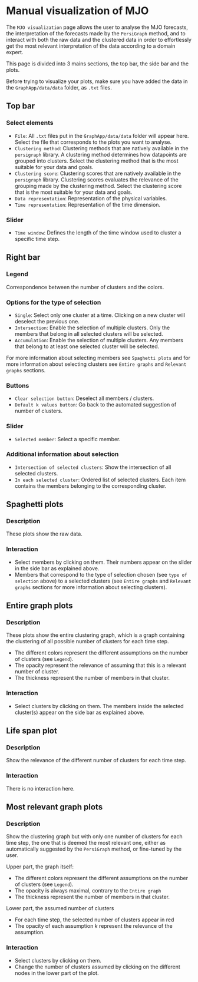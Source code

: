 
Manual visualization of MJO
===============================================================================

The `MJO visualization` page allows the user to analyse the MJO forecasts, the interpretation of the forecasts made by the `PersiGraph` method, and to interact with both the raw data and the clustered data in order to effortlessly get the most relevant interpretation of the data according to a domain expert.

This page is divided into 3 mains sections, the top bar, the side bar and the plots.

Before trying to visualize your plots, make sure you have added the data in the `GraphApp/data/data` folder, as `.txt` files.

Top bar
-------------------------------------------------------------------------------

### Select elements

- `File`: All `.txt` files put in the `GraphApp/data/data` folder will appear here. Select the file that corresponds to the plots you want to analyse.
- `Clustering method`: Clustering methods that are natively available in the `persigraph` library. A clustering method determines how datapoints are grouped into clusters. Select the clustering method that is the most suitable for your data and goals.
- `Clustering score`: Clustering scores that are natively available in the `persigraph` library. Clustering scores evaluates the relevance of the grouping made by the clustering method. Select the clustering score that is the most suitable for your data and goals.
- `Data representation`: Representation of the physical variables.
- `Time representation`: Representation of the time dimension.

### Slider

- `Time window`: Defines the length of the time window used to cluster a specific time step.

Right bar
-------------------------------------------------------------------------------

### Legend

Correspondence between the number of clusters and the colors.

### Options for the type of selection

- `Single`: Select only one cluster at a time. Clicking on a new cluster will deselect the previous one.
- `Intersection`: Enable the selection of multiple clusters. Only the members that belong in all selected clusters will be selected.
- `Accumulation`: Enable the selection of multiple clusters. Any members that belong to at least one selected cluster will be selected.

For more information about selecting members see `Spaghetti plots` and for more information about selecting clusters see `Entire graphs` and `Relevant graphs` sections.

### Buttons

- `Clear selection button`: Deselect all members / clusters.
- `Default k values button`: Go back to the automated suggestion of number of clusters.

### Slider

- `Selected member`: Select a specific member.

### Additional information about selection

- `Intersection of selected clusters`: Show the intersection of all selected clusters.
- `In each selected cluster`: Ordered list of selected clusters. Each item contains the members belonging to the corresponding cluster.

Spaghetti plots
-------------------------------------------------------------------------------

### Description

These plots show the raw data.

### Interaction

- Select members by clicking on them. Their numbers appear on the slider in the side bar as explained above.
- Members that correspond to the type of selection chosen (see `type of selection` above) to a selected clusters (see `Entire graphs` and `Relevant graphs` sections for more information about selecting clusters).

Entire graph plots
-------------------------------------------------------------------------------

### Description

These plots show the entire clustering graph, which is a graph containing the clustering of all possible number of clusters for each time step.

- The different colors represent the different assumptions on the number of clusters (see `Legend`).
- The opacity represent the relevance of assuming that this is a relevant number of cluster.
- The thickness represent the number of members in that cluster.

### Interaction

- Select clusters by clicking on them. The members inside the selected cluster(s) appear on the side bar as explained above.

Life span plot
-------------------------------------------------------------------------------

### Description

Show the relevance of the different number of clusters for each time step.
### Interaction

There is no interaction here.

Most relevant graph plots
-------------------------------------------------------------------------------

### Description

Show the clustering graph but with only one number of clusters for each time step, the one that is deemed the most relevant one, either as automatically suggested by the `PersiGraph` method, or fine-tuned by the user.

Upper part, the graph itself:

- The different colors represent the different assumptions on the number of clusters (see `Legend`).
- The opacity is always maximal, contrary to the `Entire graph`
- The thickness represent the number of members in that cluster.

Lower part, the assumed number of clusters

- For each time step, the selected number of clusters appear in red
- The opacity of each assumption $k$ represent the relevance of the assumption.

### Interaction

- Select clusters by clicking on them.
- Change the number of clusters assumed by clicking on the different nodes in the lower part of the plot.
